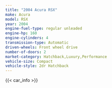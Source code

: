 ```yaml
---
title: "2004 Acura RSX"
make: Acura
model: RSX
year: 2004
engine-fuel-type: regular unleaded
engine-hp: 160
engine-cylinders: 4
transmission-type: Automatic
driven-wheels: Front wheel drive
number-of-doors: 2
market-category: Hatchback,Luxury,Performance
vehicle-size: Compact
vehicle-style: 2dr Hatchback
---
```


{{< car_info >}}

